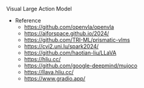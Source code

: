 Visual Large Action Model


- Reference
    - https://github.com/openvla/openvla
    - https://aiforspace.github.io/2024/
    - https://github.com/TRI-ML/prismatic-vlms
    - https://cvi2.uni.lu/spark2024/
    - https://github.com/haotian-liu/LLaVA
    - https://hliu.cc/
    - https://github.com/google-deepmind/mujoco
    - https://llava.hliu.cc/
    - https://www.gradio.app/